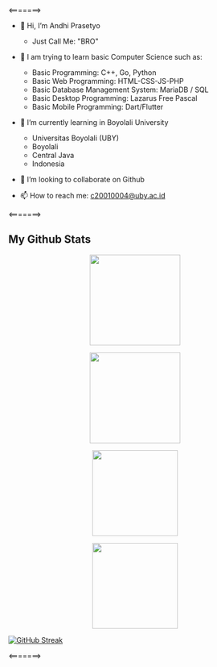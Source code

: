 
<=======>
- 👋 Hi, I’m Andhi Prasetyo
  - Just Call Me: "BRO"

- 👀 I am trying to learn basic Computer Science such as:
  - Basic Programming: C++, Go, Python
  - Basic Web Programming: HTML-CSS-JS-PHP
  - Basic Database Management System: MariaDB / SQL
  - Basic Desktop Programming: Lazarus Free Pascal
  - Basic Mobile Programming: Dart/Flutter

- 🌱 I’m currently learning in Boyolali University 
  - Universitas Boyolali (UBY)
  - Boyolali
  - Central Java
  - Indonesia

- 💞️ I’m looking to collaborate on Github

- 📫 How to reach me: c20010004@uby.ac.id

<=======>

## My Github Stats

<p align="center">
  <img height="180em" src="https://github-readme-stats-eight-theta.vercel.app/api/top-langs/?username=trebuchet-uby&layout=compact&langs_count=8&theme=algolia"/>
</p>


<p align="center">
<img height="180em" src="https://github-readme-stats.vercel.app/api?username=trebuchet-uby&show_icons=true&hide_border=true&&count_private=true&include_all_commits=true&theme=radical" />
</p>

<p align="center">
  <img height="170em" src="http://github-readme-streak-stats.herokuapp.com?user=trebuchet-uby&theme=dracula)](https://git.io/streak-stats)">
</p>

<p align="center">
  <img height="170em" src="http://github-readme-streak-stats.herokuapp.com?user=trebuchet-uby&theme=dracula&)](https://git.io/streak-stats)">
</p>

[![GitHub Streak](http://github-readme-streak-stats.herokuapp.com?user=trebuchet-uby&theme=dracula)](https://git.io/streak-stats)

<=======>

<!---
trebucet/trebucet is a ✨ special ✨ repository because its `README.md` (this file) appears on your GitHub profile.
You can click the Preview link to take a look at your changes.
--->
